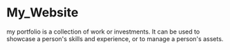 # My_Website
my portfolio is a collection of work or investments. It can be used to showcase a person's skills and experience, or to manage a person's assets.
